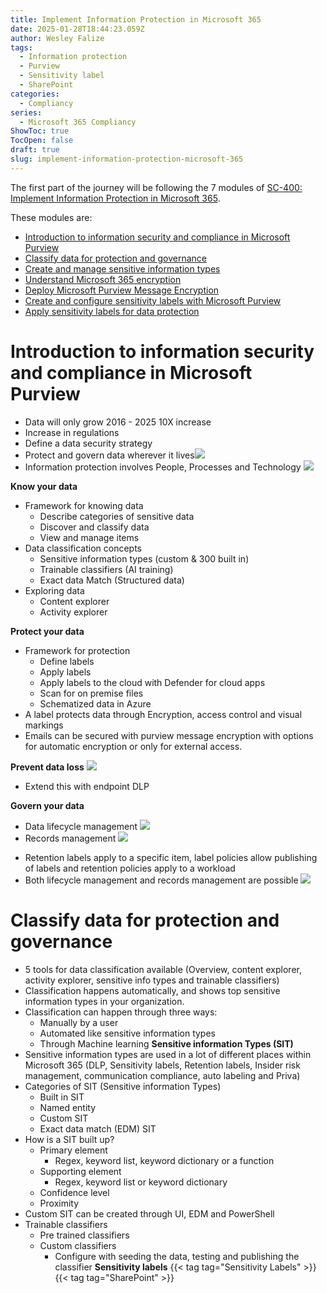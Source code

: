 ```yaml
---
title: Implement Information Protection in Microsoft 365
date: 2025-01-28T18:44:23.059Z
author: Wesley Falize
tags:
  - Information protection
  - Purview
  - Sensitivity label
  - SharePoint
categories:
  - Compliancy
series:
  - Microsoft 365 Compliancy
ShowToc: true
TocOpen: false
draft: true
slug: implement-information-protection-microsoft-365
---
```


The first part of the journey will be following the 7 modules of [SC-400: Implement Information Protection in Microsoft 365](https://learn.microsoft.com/en-us/training/paths/implement-information-protection/).

These modules are:
* [Introduction to information security and compliance in Microsoft Purview](https://learn.microsoft.com/en-us/training/modules/m365-compliance-information-governance/)
* [Classify data for protection and governance](https://learn.microsoft.com/en-us/training/modules/m365-compliance-information-classify-data/)
* [Create and manage sensitive information types](https://learn.microsoft.com/en-us/training/modules/create-manage-sensitive-information-types/)
* [Understand Microsoft 365 encryption](https://learn.microsoft.com/en-us/training/modules/audit-encryption/)
* [Deploy Microsoft Purview Message Encryption](https://learn.microsoft.com/en-us/training/modules/deploy-message-encryption-microsoft-365/)
* [Create and configure sensitivity labels with Microsoft Purview](https://learn.microsoft.com/en-us/training/modules/m365-compliance-information-protect-information/)
* [Apply sensitivity labels for data protection](https://learn.microsoft.com/en-us/training/modules/apply-manage-sensitivity-labels/)

# Introduction to information security and compliance in Microsoft Purview
* Data will only grow 2016 - 2025 10X increase
* Increase in regulations
* Define a data security strategy
* Protect and govern data wherever it lives![](/images/balance-data-security-productivity.png)
* Information protection involves People, Processes and Technology
  ![](/images/powered-by-intelligent-platform.png)

**Know your data**

* Framework for knowing data
  * Describe categories of sensitive data
  * Discover and classify data
  * View and manage items
* Data classification concepts
  * Sensitive information types (custom & 300 built in)
  * Trainable classifiers (AI training)
  * Exact data Match (Structured data)
* Exploring data
  * Content explorer
  * Activity explorer

**Protect your data**

* Framework for protection
  * Define labels
  * Apply labels
  * Apply labels to the cloud with Defender for cloud apps
  * Scan for on premise files
  * Schematized data in Azure
* A label protects data through Encryption, access control and visual markings
* Emails can be secured with purview message encryption with options for automatic encryption or only for external access.

**Prevent data loss**
![](https://learn.microsoft.com/en-us/training/wwl/m365-compliance-information-governance/media/prevent-data-loss.png)

* Extend this with endpoint DLP

**Govern your data**
* Data lifecycle management
![](https://learn.microsoft.com/en-us/training/wwl/m365-compliance-information-governance/media/govern-your-data-lifecycle.png)
* Records management
![](https://learn.microsoft.com/en-us/training/wwl/m365-compliance-information-governance/media/govern-your-data-records.png)
- Retention labels apply to a specific item, label policies allow publishing of labels and retention policies apply to a workload
- Both lifecycle management and records management are possible
![](https://learn.microsoft.com/en-us/training/wwl/m365-compliance-information-governance/media/govern-your-data.png)
# Classify data for protection and governance
* 5 tools for data classification available (Overview, content explorer, activity explorer, sensitive info types and trainable classifiers)
* Classification happens automatically, and shows top sensitive information types in your organization.
* Classification can happen through three ways:
	* Manually by a user
	* Automated like sensitive information types
	* Through Machine learning
**Sensitive information Types (SIT)**
* Sensitive information types are used in a lot of different places within Microsoft 365 (DLP, Sensitivity labels, Retention labels, Insider risk management, communication compliance, auto labeling and Priva)
* Categories of SIT (Sensitive information Types)
	* Built in SIT
	* Named entity
	* Custom SIT
	* Exact data match (EDM) SIT
* How is a SIT built up?
	* Primary element
		* Regex, keyword list, keyword dictionary or a function
	* Supporting element
		* Regex, keyword list or keyword dictionary
	* Confidence level
	* Proximity
* Custom SIT can be created through UI, EDM and PowerShell
* Trainable classifiers
  * Pre trained classifiers
  * Custom classifiers
    * Configure with seeding the data, testing and publishing the classifier
**Sensitivity labels** {{< tag tag="Sensitivity Labels" >}} {{< tag tag="SharePoint" >}}
